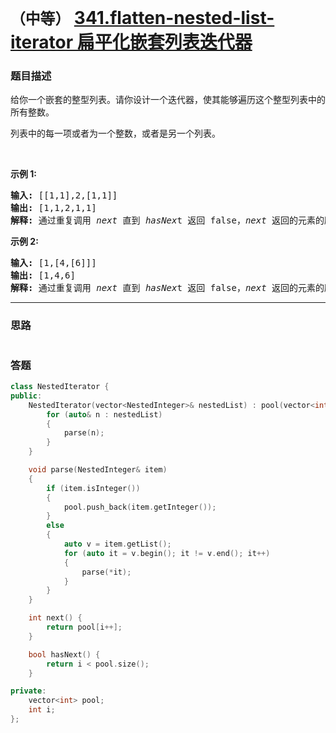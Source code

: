 # `（中等）` [341.flatten-nested-list-iterator 扁平化嵌套列表迭代器](https://leetcode-cn.com/problems/flatten-nested-list-iterator/)

### 题目描述
<p>给你一个嵌套的整型列表。请你设计一个迭代器，使其能够遍历这个整型列表中的所有整数。</p>

<p>列表中的每一项或者为一个整数，或者是另一个列表。</p>

<p>&nbsp;</p>

<p><strong>示例 1:</strong></p>

<pre><strong>输入: </strong>[[1,1],2,[1,1]]
<strong>输出: </strong>[1,1,2,1,1]
<strong>解释: </strong>通过重复调用&nbsp;<em>next </em>直到&nbsp;<em>hasNex</em>t 返回 false，<em>next&nbsp;</em>返回的元素的顺序应该是: <code>[1,1,2,1,1]</code>。</pre>

<p><strong>示例 2:</strong></p>

<pre><strong>输入: </strong>[1,[4,[6]]]
<strong>输出: </strong>[1,4,6]
<strong>解释: </strong>通过重复调用&nbsp;<em>next&nbsp;</em>直到&nbsp;<em>hasNex</em>t 返回 false，<em>next&nbsp;</em>返回的元素的顺序应该是: <code>[1,4,6]</code>。
</pre>


---
### 思路
```
```



### 答题
``` C++
class NestedIterator {
public:
    NestedIterator(vector<NestedInteger>& nestedList) : pool(vector<int>()), i(0) {
        for (auto& n : nestedList)
        {
            parse(n);
        }
    }

    void parse(NestedInteger& item)
    {
        if (item.isInteger())
        {
            pool.push_back(item.getInteger());
        }
        else
        {
            auto v = item.getList();
            for (auto it = v.begin(); it != v.end(); it++)
            {
                parse(*it);
            }
        }
    }

    int next() {
        return pool[i++];
    }

    bool hasNext() {
        return i < pool.size();
    }

private:
    vector<int> pool;
    int i;
};
```




